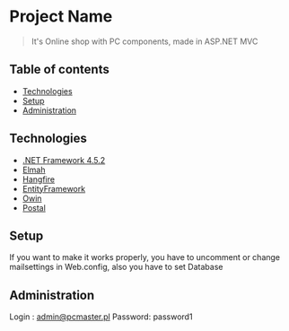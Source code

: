 # Project Name
> It's Online shop with PC components, made in ASP.NET MVC

## Table of contents
* [Technologies](#technologies)
* [Setup](#setup)
* [Administration](#administration)


## Technologies
* [.NET Framework 4.5.2](https://dotnet.microsoft.com/download/dotnet-framework/net452)
* [Elmah](https://elmah.github.io)
* [Hangfire](https://www.hangfire.io)
* [EntityFramework](https://docs.microsoft.com/en-us/ef/)
* [Owin](https://www.codeproject.com/Articles/1263539/OWIN-OAuth2-Authentication-for-Facebook-and-Google)
* [Postal](https://github.com/andrewdavey/postal)

## Setup
If you want to make it works properly, you have to uncomment or change mailsettings in Web.config, also you have to set Database 

## Administration
Login : admin@pcmaster.pl
Password: password1
